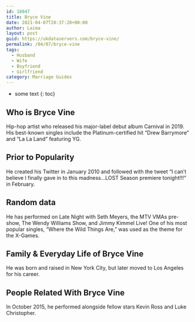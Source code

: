 ```yaml
---
id: 18047
title: Bryce Vine
date: 2021-04-07T20:37:28+00:00
author: Laima
layout: post
guid: https://ukdataservers.com/bryce-vine/
permalink: /04/07/bryce-vine
tags:
  - Husband
  - Wife
  - Boyfriend
  - Girlfriend
category: Marriage Guides
---
```


* some text
{: toc}


## Who is Bryce Vine
                  
                  
                  
Hip-hop artist who released his major-label debut album Carnival in 2019. His best-known singles include the Platinum-certified hit &#8220;Drew Barrymore&#8221; and &#8220;La La Land&#8221; featuring YG. 
                  
              
            
              
            
                
                
                
## Prior to Popularity
                  
                  
                  
He created his Twitter in January 2010 and followed with the tweet &#8220;I can&#8217;t believe I finally gave in to this madness&#8230;LOST Season premiere tonight!!!&#8221; in February. 
                  
              
            
              
            
                
                
                
## Random data
                  
                  
                  
He has performed on Late Night with Seth Meyers, the MTV VMAs pre-show, The Wendy Williams Show, and Jimmy Kimmel Live! One of his most popular singles, &#8220;Where the Wild Things Are,&#8221; was used as the theme for the X-Games.
                  
              
            
              
            
                
                
                
## Family & Everyday Life of Bryce Vine
                  
                  
                  
He was born and raised in New York City, but later moved to Los Angeles for his career. 
                  
              
            
              
            
                
                
                
## People Related With Bryce Vine
                  
                  
                  
In October 2015, he performed alongside fellow stars Kevin Ross and Luke Christopher. 
                  
              
            
              
            
                
              
            
              
              
            
            
              
            
          
          
          